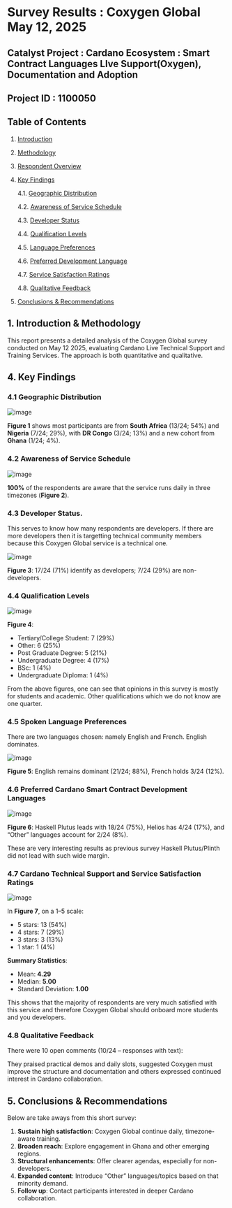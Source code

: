 # Survey Results : Coxygen Global May 12, 2025

## Catalyst Project : Cardano Ecosystem : Smart Contract Languages LIve Support(Oxygen), Documentation and Adoption

## Project ID : 1100050

## Table of Contents

1. [Introduction](#1-introduction)

2. [Methodology](#2-methodology)

3. [Respondent Overview](#3-respondent-overview)

4. [Key Findings](#4-key-findings)

   4.1. [Geographic Distribution](#41-geographic-distribution)
   
   4.2. [Awareness of Service Schedule](#42-awareness-of-service-schedule)
   
   4.3. [Developer Status](#43-developer-status)
   
   4.4. [Qualification Levels](#44-qualification-levels)
   
   4.5. [Language Preferences](#45-language-preferences)
   
   4.6. [Preferred Development Language](#46-preferred-development-language)
   
   4.7. [Service Satisfaction Ratings](#47-service-satisfaction-ratings)
   
   4.8. [Qualitative Feedback](#48-qualitative-feedback)
   
5. [Conclusions & Recommendations](#5-conclusions--recommendations)

## 1. Introduction & Methodology

This report presents a detailed analysis of the Coxygen Global survey conducted on May 12 2025, evaluating Cardano Live Technical Support and Training Services. 
The approach is both quantitative and qualitative.

## 4. Key Findings

### 4.1 Geographic Distribution

![image](https://github.com/user-attachments/assets/c41d1290-49b2-4848-9816-e288a8bf7bad)

**Figure 1** shows most participants are from **South Africa** (13/24; 54%) and **Nigeria** (7/24; 29%), with **DR Congo** (3/24; 13%) and a new cohort from **Ghana** (1/24; 4%).

### 4.2 Awareness of Service Schedule

![image](https://github.com/user-attachments/assets/ab272733-b14c-48be-b6ba-f03fe2178ec4)

**100%** of the respondents are aware that the service runs daily in three timezones (**Figure 2**).

### 4.3 Developer Status. 

This serves to know how many respondents are developers. If there are more developers then it is targetting technical community members because this Coxygen Global service is a 
technical one.

![image](https://github.com/user-attachments/assets/0b0409d7-bdc8-4ae4-9f8e-c6e0ad8a8ee4)

**Figure 3**: 17/24 (71%) identify as developers; 7/24 (29%) are non-developers.

### 4.4 Qualification Levels

![image](https://github.com/user-attachments/assets/08058314-4aad-4b73-b35f-14ae8b2669e6)

**Figure 4**:

* Tertiary/College Student: 7 (29%)
* Other: 6 (25%)
* Post Graduate Degree: 5 (21%)
* Undergraduate Degree: 4 (17%)
* BSc: 1 (4%)
* Undergraduate Diploma: 1 (4%)
  
From the above figures, one can see that opinions in this survey is mostly for students and academic. Other qualifications which we do not know are one quarter.

### 4.5 Spoken Language Preferences

There are two languages chosen: namely English and French. English dominates.

![image](https://github.com/user-attachments/assets/64eadcd9-7805-40f3-9b0d-4cad6cbbe9a5)

**Figure 5**: English remains dominant (21/24; 88%), French holds 3/24 (12%).

### 4.6 Preferred Cardano Smart Contract Development Languages

![image](https://github.com/user-attachments/assets/be982b54-540a-4dc7-8ebd-3d25d778412c)

**Figure 6**: Haskell Plutus leads with 18/24 (75%), Helios has 4/24 (17%), and “Other” languages account for 2/24 (8%).

These are very interesting results as previous survey Haskell Plutus/Plinth did not lead with such wide margin.

### 4.7 Cardano Technical Support and Service Satisfaction Ratings

![image](https://github.com/user-attachments/assets/7c514795-7a5d-48e1-bb4b-1a36af647f6e)

In **Figure 7**, on a 1–5 scale:

* 5 stars: 13 (54%)
* 4 stars: 7 (29%)
* 3 stars: 3 (13%)
* 1 star: 1 (4%)

**Summary Statistics**:

* Mean: **4.29**
* Median: **5.00**
* Standard Deviation: **1.00**

This shows that the majority of respondents are very much satisfied with this service and therefore Coxygen Global should onboard more students and you developers.

### 4.8 Qualitative Feedback

There were 10 open comments (10/24 – responses with text):

They praised practical demos and daily slots, suggested Coxygen must improve the structure and documentation and others expressed continued interest in Cardano collaboration.

## 5. Conclusions & Recommendations

Below are take aways from this short survey:

1. **Sustain high satisfaction**: Coxygen Global continue daily, timezone-aware training.
2. **Broaden reach**: Explore engagement in Ghana and other emerging regions.
3. **Structural enhancements**: Offer clearer agendas, especially for non-developers.
4. **Expanded content**: Introduce “Other” languages/topics based on that minority demand.
5. **Follow up**: Contact participants interested in deeper Cardano collaboration.

